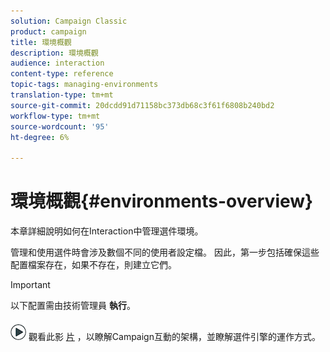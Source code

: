 ```yaml
---
solution: Campaign Classic
product: campaign
title: 環境概觀
description: 環境概觀
audience: interaction
content-type: reference
topic-tags: managing-environments
translation-type: tm+mt
source-git-commit: 20dcdd91d71158bc373db68c3f61f6808b240bd2
workflow-type: tm+mt
source-wordcount: '95'
ht-degree: 6%

---
```



# 環境概觀{#environments-overview}

本章詳細說明如何在Interaction中管理選件環境。

管理和使用選件時會涉及數個不同的使用者設定檔。 因此，第一步包括確保這些配置檔案存在，如果不存在，則建立它們。

>[!IMPORTANT]
>
>以下配置需由技術管理員 **執行**。

![](assets/do-not-localize/how-to-video.png) 觀看此影 [片](https://helpx.adobe.com/campaign/classic/how-to/architecture-of-acs-v6.html?playlist=/ccx/v1/collection/product/campaign/classic/segment/digital-marketers/explevel/intermediate/applaunch/get-started/collection.ccx.js&amp;ref=helpx.adobe.com) ，以瞭解Campaign互動的架構，並瞭解選件引擎的運作方式。